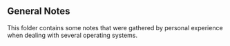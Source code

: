 ## General Notes

This folder contains some notes that were gathered by personal experience when dealing with several operating systems.
